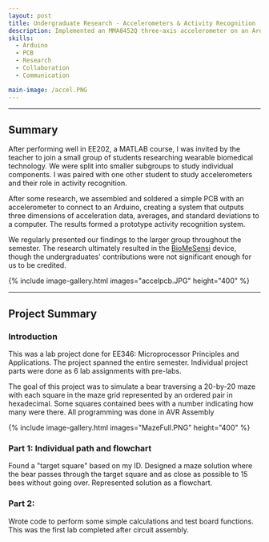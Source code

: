 ```yaml
---
layout: post
title: Undergraduate Research - Accelerometers & Activity Recognition
description: Implemented an MMA8452Q three-axis accelerometer on an Arduino UNO to measure user movement, resulting in the development of a prototype activity recognition algorithm. Invited to role due to strong academic performance. Worked collaboratively with a peer and presented results.
skills:
  - Arduino
  - PCB
  - Research
  - Collaboration
  - Communication

main-image: /accel.PNG
---
```


---

## Summary

After performing well in EE202, a MATLAB course, I was invited by the teacher to join a small group of students researching wearable biomedical technology. We were split into smaller subgroups to study individual components. I was paired with one other student to study accelerometers and their role in activity recognition.



After some research, we assembled and soldered a simple PCB with an accelerometer to connect to an Arduino, creating a system that outputs three dimensions of acceleration data, averages, and standard deviations to a computer. The results formed a prototype activity recognition system.



We regularly presented our findings to the larger group throughout the semester. The research ultimately resulted in the [BioMeSensi](https://dl.acm.org/doi/10.1145/2737095.2742920) device, though the undergraduates' contributions were not significant enough for us to be credited.

{% include image-gallery.html images="accelpcb.JPG" height="400" %}

---

## Project Summary



### Introduction


This was a lab project done for EE346: Microprocessor Principles and Applications. The project spanned the entire semester. Individual project parts were done as 6 lab assignments with pre-labs.
  
  
The goal of this project was to simulate a bear traversing a 20-by-20 maze with each square in the maze grid represented by an ordered pair in hexadecimal. Some squares contained bees with a number indicating how many were there. All programming was done in AVR Assembly


{% include image-gallery.html images="MazeFull.PNG" height="400" %}


### Part 1: Individual path and flowchart


Found a "target square" based on my ID. Designed a maze solution where the bear passes through the target square and as close as possible to 15 bees without going over. Represented solution as a flowchart.


### Part 2:


Wrote code to perform some simple calculations and test board functions. This was the first lab completed after circuit assembly.
